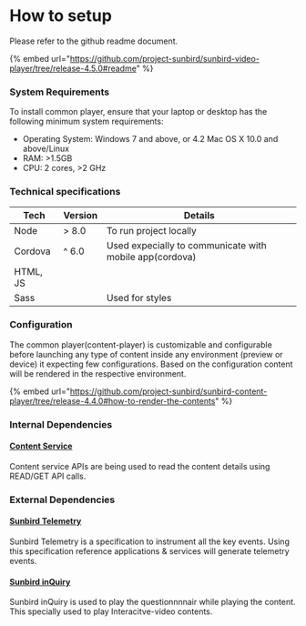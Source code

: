 # How to setup

Please refer to the github readme document.

{% embed url="https://github.com/project-sunbird/sunbird-video-player/tree/release-4.5.0#readme" %}

### System Requirements <a href="system-requirements" id="system-requirements"></a>

To install common player, ensure that your laptop or desktop has the following minimum system requirements:

* Operating System: Windows 7 and above, or 4.2 Mac OS X 10.0 and above/Linux
* RAM: >1.5GB
* CPU: 2 cores, >2 GHz

### Technical specifications

| Tech     | Version | Details                                                 |
| -------- | ------- | ------------------------------------------------------- |
| Node     | > 8.0   | To run project locally                                  |
| Cordova  | ^ 6.0   | Used expecially to communicate with mobile app(cordova) |
| HTML, JS |         |                                                         |
| Sass     |         | Used for styles                                         |

### Configuration

The common player(content-player) is customizable and configurable before launching any type of content inside any environment (preview or device) it expecting few configurations. Based on the configuration content will be rendered in the respective environment.

{% embed url="https://github.com/project-sunbird/sunbird-content-player/tree/release-4.4.0#how-to-render-the-contents" %}

### Internal Dependencies

#### [Content Service](../../content-service/)&#x20;

Content service APIs are being used to read the content details using READ/GET API calls.&#x20;



### External Dependencies

#### [Sunbird Telemetry](https://app.gitbook.com/o/-Mi9QwJlsfb7xuxTBc0J/s/-MkM7F4oILSpCJPO0YUu/)

Sunbird Telemetry is a specification to instrument all the key events. Using this specification reference applications & services will generate telemetry events.



#### [Sunbird inQuiry](https://app.gitbook.com/o/-Mi9QwJlsfb7xuxTBc0J/s/Wu4HIWGkb7dD4y0Kup4W/)

Sunbird inQuiry is used to play the questionnnnair while playing the content. This specially used to play Interacitve-video contents.

